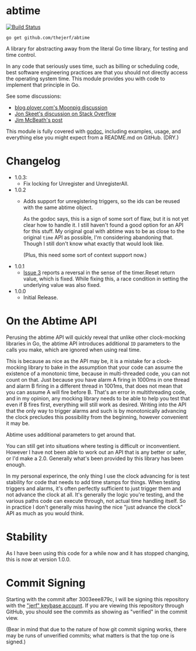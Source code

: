 # abtime

[![Build Status](https://travis-ci.org/thejerf/abtime.png?branch=master)](https://travis-ci.org/thejerf/abtime)

    go get github.com/thejerf/abtime

A library for abstracting away from the literal Go time library, for testing and time control.

In any code that seriously uses time, such as billing or scheduling code,
best software engineering practices are that you should not directly
access the operating system time. This module provides you with code to
implement that principle in Go.

See some discussions:

* [blog.plover.com's Moonpig discussion](http://blog.plover.com/prog/Moonpig.html#testing-sucks)
* [Jon Skeet's discussion on Stack Overflow](http://stackoverflow.com/questions/5622194/time-dependent-unit-tests/5622222#5622222)
* [Jim McBeath's post](http://jim-mcbeath.blogspot.com/2009/02/unit-testing-with-dates-and-times.html)

This module is fully covered with
[godoc](http://godoc.org/github.com/thejerf/abtime), including examples,
usage, and everything else you might expect from a README.md on GitHub.
(DRY.)

# Changelog

* 1.0.3:
  * Fix locking for Unregister and UnregisterAll.
* 1.0.2
  * Adds support for unregistering triggers, so the ids can be reused with
    the same abtime object.

    As the godoc says, this is a sign of some sort of flaw, but it is not
    yet clear how to handle it. I still haven't found a good option for an
    API for this stuff. My original goal with abtime was to be as close to
    the original `time` API as possible, I'm considering abandoning
    that. Though I still don't know what exactly that would look like.

    (Plus, this need some sort of context support now.)
* 1.0.1
  * [Issue 3](https://github.com/thejerf/abtime/issues/3) reports a
    reversal in the sense of the timer.Reset return value, which is
    fixed. While fixing this, a race condition in setting the underlying
    value was also fixed.
* 1.0.0
  * Initial Release.

# On the Abtime API

Perusing the abtime API will quickly reveal that unlike other clock-mocking
libraries in Go, the abtime API introduces additional `ID` parameters to
the calls you make, which are ignored when using real time.

This is because as nice as the API may be, it is a mistake for a
clock-mocking library to bake in the assumption that your code can
assume the existence of a monotonic time, because in multi-threaded code,
you can not count on that. Just because you have alarm A firing in
1000ms in one thread and alarm B firing in a different thread in 1001ms,
that does not mean that you can assume A will fire before B. That's an
error in multithreading code, and in my opinion, any mocking library needs
to be able to help you test that even if B fires first, everything will
still work as desired. Writing into the API that the only way to trigger
alarms and such is by monotonically advancing the clock precludes this
possibility from the beginning, however convenient it may be.

Abtime uses additional parameters to get around that.

You can still get into situations where testing is difficult or
inconventient. However I have not been able to work out an API that is any
better or safer, or I'd make a 2.0. Generally what's been provided by this
library has been enough.

In my personal experince, the only thing I use the clock advancing for
is test stability for code that needs to add time stamps for things.
When testing triggers and alarms, it's often perfectly sufficient to
just trigger them and not advance the clock at all. It's generally the
logic you're testing, and the various paths code can execute through, not
actual time handling itself. So in practice I don't generally miss having
the nice "just advance the clock" API as much as you would think.

# Stability

As I have been using this code for a while now and it has stopped changing,
this is now at version 1.0.0.

# Commit Signing

Starting with the commit after 3003eee879c, I will be signing this repository
with the ["jerf" keybase account](https://keybase.io/jerf). If you are viewing
this repository through GitHub, you should see the commits as showing as
"verified" in the commit view.

(Bear in mind that due to the nature of how git commit signing works, there
may be runs of unverified commits; what matters is that the top one is
signed.)

